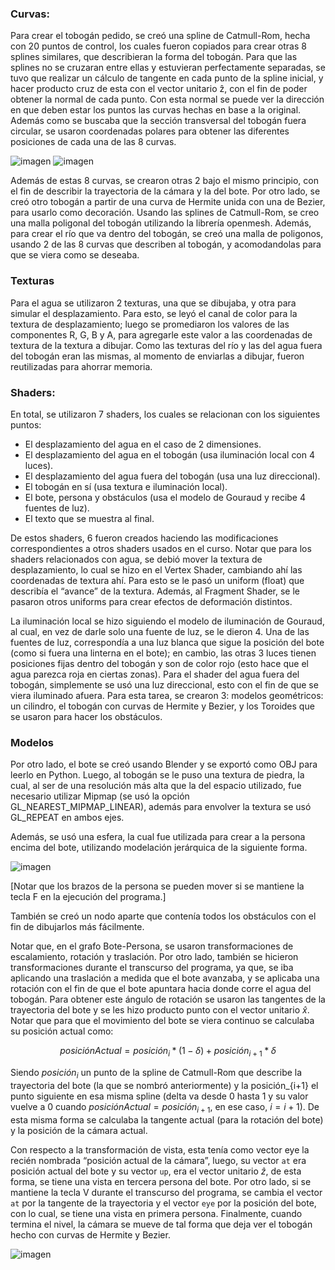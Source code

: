 ### Curvas: 
Para crear el tobogán pedido, se creó una spline de Catmull-Rom, hecha con 20 puntos de control, los cuales fueron copiados para crear otras 8 splines similares, 
que describieran la forma del tobogán. Para que las splines no se cruzaran entre ellas y estuvieran perfectamente separadas, se tuvo que realizar un cálculo de 
tangente en cada punto de la spline inicial, y hacer producto cruz de esta con el vector unitario ẑ, con el fin de poder obtener la normal de cada punto.
Con esta normal se puede ver la dirección en que deben estar los puntos las curvas hechas en base a la original. Además como se buscaba que la sección transversal
del tobogán fuera circular, se usaron coordenadas polares para obtener las diferentes posiciones de cada una de las 8 curvas.

![imagen](https://user-images.githubusercontent.com/80856926/194467603-d3280197-2954-4c85-8930-ce0458a83a70.png)
![imagen](https://user-images.githubusercontent.com/80856926/194467619-e277e701-3519-48f9-ad62-131a3584434f.png)

Además de estas 8 curvas, se crearon otras 2 bajo el mismo principio, con el fin de describir la trayectoria de la cámara y la del bote.
Por otro lado, se creó otro tobogán a partir de una curva de Hermite unida con una de Bezier, para usarlo como decoración. Usando las splines de Catmull-Rom,
se creo una malla poligonal del tobogán utilizando la librería openmesh. Además, para crear el río que va dentro del tobogán, se creó una malla de poligonos,
usando 2 de las 8 curvas que describen al tobogán, y acomodandolas para que se viera como se deseaba. 

### Texturas

Para el agua se utilizaron 2 texturas, una que se dibujaba, y otra para simular el desplazamiento. Para esto, se leyó el canal de color para la textura de
desplazamiento; luego se promediaron los valores de las componentes R, G, B y A, para agregarle este valor a las coordenadas de textura de la textura a dibujar.
Como las texturas del río y las del agua fuera del tobogán eran las mismas, al momento de enviarlas a dibujar, fueron reutilizadas para ahorrar memoria.

### Shaders:

En total, se utilizaron 7 shaders, los cuales se relacionan con los siguientes puntos:
- El desplazamiento del agua en el caso de 2 dimensiones.
- El desplazamiento del agua en el tobogán (usa iluminación local con 4 luces).
- El desplazamiento del agua fuera del tobogán (usa una luz direccional).
- El tobogán en sí (usa textura e iluminación local).
- El bote, persona y obstáculos (usa el modelo de Gouraud y recibe 4 fuentes de luz).
- El texto que se muestra al final.

De estos shaders, 6 fueron creados haciendo las modificaciones correspondientes a otros shaders usados en el curso. Notar que para los shaders relacionados con agua,
se debió mover la textura de desplazamiento, lo cual se hizo en el Vertex Shader, cambiando ahí las coordenadas de textura ahí. Para esto se le pasó un uniform (float)
que describía el “avance” de la textura. Además, al Fragment Shader, se le pasaron otros uniforms para crear efectos de deformación distintos.

La iluminación local se hizo siguiendo el modelo de iluminación de Gouraud, al cual, en vez de darle solo una fuente de luz, se le dieron 4. Una de las fuentes de luz,
correspondía a una luz blanca que sigue la posición del bote (como si fuera una linterna en el bote); en cambio, las otras 3 luces tienen posiciones fijas dentro del
tobogán y son de color rojo (esto hace que el agua parezca roja en ciertas zonas). Para el shader del agua fuera del tobogán, simplemente se usó una luz direccional,
esto con el fin de que se viera iluminado afuera. Para esta tarea, se crearon 3: modelos geométricos: un cilindro, el tobogán con curvas de Hermite y Bezier, y los
Toroides que se usaron para hacer los obstáculos.

### Modelos 

Por otro lado, el bote se creó usando Blender y se exportó como OBJ para leerlo en Python. Luego, al tobogán se le puso una textura de piedra, la cual, al ser
de una resolución más alta que la del espacio utilizado, fue necesario utilizar Mipmap (se usó la opción GL_NEAREST_MIPMAP_LINEAR), además para envolver la 
textura se usó GL_REPEAT en ambos ejes.

Además, se usó una esfera, la cual fue utilizada para crear a la persona encima del bote, utilizando modelación jerárquica de la siguiente forma.

![imagen](https://user-images.githubusercontent.com/80856926/194468234-62163d5d-b319-47fb-9038-d4368437fa2b.png)

[Notar que los brazos de la persona se pueden mover si se mantiene la tecla F en la ejecución del programa.]


También se creó un nodo aparte que contenía todos los obstáculos con el fin de dibujarlos más fácilmente. 

Notar que, en el grafo Bote-Persona, se usaron transformaciones de escalamiento, rotación y traslación. Por otro lado, también se hicieron transformaciones durante el
transcurso del programa, ya que, se iba aplicando una traslación a medida que el bote avanzaba, y se aplicaba una rotación con el fin de que el bote apuntara hacia
donde corre el agua del tobogán. Para obtener este ángulo de rotación se usaron las tangentes de la trayectoria del bote y se les hizo producto punto con el vector
unitario $\hat{x}$. Notar que para que el movimiento del bote se viera continuo se calculaba su posición actual como:

$$posiciónActual = posición_{i} * (1 - \delta) + posición_{i+1}* \delta$$

Siendo $posición_{i}$ un punto de la spline de Catmull-Rom que describe la trayectoria del bote (la que se nombró anteriormente) y la posición_{i+1} el punto 
siguiente en esa misma spline (delta va desde 0 hasta 1 y su valor vuelve a 0 cuando $posiciónActual = posición_{i+1}$, en ese caso, $i = i + 1$).
De esta misma forma se calculaba la tangente actual (para la rotación del bote) y la posición de la cámara actual.

Con respecto a la transformación de vista, esta tenía como vector eye la recién nombrada “posición actual de la cámara”, luego, su vector `at` era posición actual
del bote y su vector `up`, era el vector unitario $\hat{z}$, de esta forma, se tiene una vista en tercera persona del bote. Por otro lado, si se mantiene la tecla V
durante el transcurso del programa, se cambia el vector `at` por la tangente de la trayectoria y el vector `eye` por la posición del bote, con lo cual,
se tiene una vista en primera persona. Finalmente, cuando termina el nivel, la cámara se mueve de tal forma que deja ver el tobogán hecho con curvas de 
Hermite y Bezier.

![imagen](https://user-images.githubusercontent.com/80856926/194468976-555de3ae-ed82-42fb-9ba9-d437c0deae7d.png)





